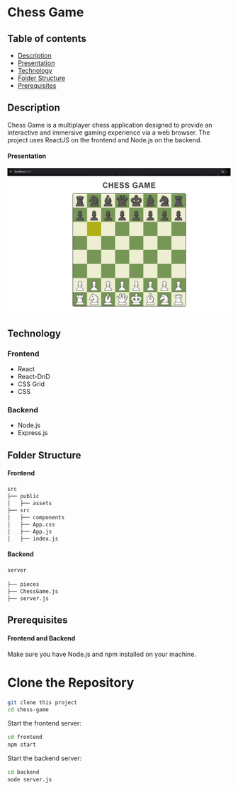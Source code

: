 # Chess Game

## Table of contents

- [Description](#description)
- [Presentation](#presentation)
- [Technology ](#technology)
- [Folder Structure](#folder-structure)
- [Prerequisites](#prerequisites)

## Description

Chess Game is a multiplayer chess application designed to provide an interactive and immersive gaming experience via a web browser. The project uses ReactJS on the frontend and Node.js on the backend.

#### Presentation

<p align="center"> 
  <img src="/frontend/public/assets/chessgame-presentation.PNG"  alt="Queue"/>
</p>

## Technology

### Frontend

- React
- React-DnD
- CSS Grid
- CSS

### Backend

- Node.js
- Express.js

## Folder Structure

#### Frontend

```
src
├── public
│   ├── assets
├── src
│   ├── components
│   ├── App.css
│   ├── App.js
│   ├── index.js
```

#### Backend

```
server

├── pieces
├── ChessGame.js
├── server.js

```

## Prerequisites

#### Frontend and Backend

Make sure you have Node.js and npm installed on your machine.

# Clone the Repository

```bash
git clone this project
cd chess-game
```

Start the frontend server:

```bash
cd frontend
npm start
```

Start the backend server:

```bash
cd backend
node server.js
```
